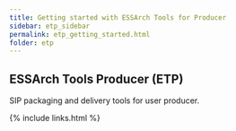 ```yaml
---
title: Getting started with ESSArch Tools for Producer
sidebar: etp_sidebar
permalink: etp_getting_started.html
folder: etp
---
```


## ESSArch Tools Producer (ETP)

SIP packaging and delivery tools for user producer.

{% include links.html %}

